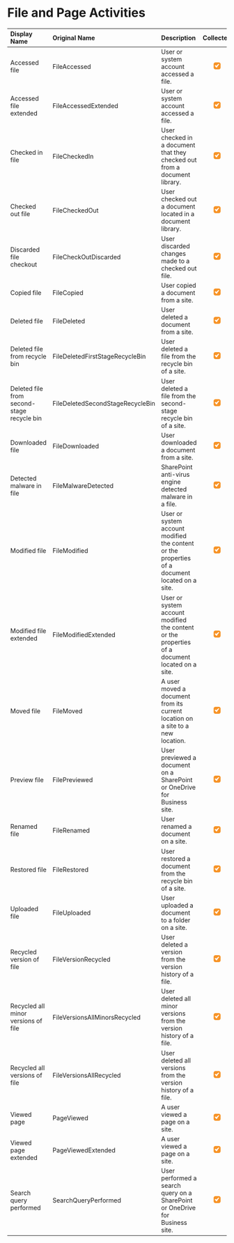 # File and Page Activities

| Display Name | Original Name | Description | Collected |
| :--- | :--- | :--- | :---: |
| Accessed file | FileAccessed | User or system account accessed a file. | ![](../../.gitbook/assets/checked.png) |
| Accessed file extended | FileAccessedExtended | User or system account accessed a file. | ![](../../.gitbook/assets/checked.png) |
| Checked in file | FileCheckedIn | User checked in a document that they checked out from a document library. | ![](../../.gitbook/assets/checked.png) |
| Checked out file | FileCheckedOut | User checked out a document located in a document library. | ![](../../.gitbook/assets/checked.png) |
| Discarded file checkout | FileCheckOutDiscarded | User discarded changes made to a checked out file. | ![](../../.gitbook/assets/checked.png) |
| Copied file | FileCopied | User copied a document from a site. | ![](../../.gitbook/assets/checked.png) |
| Deleted file | FileDeleted | User deleted a document from a site. | ![](../../.gitbook/assets/checked.png) |
| Deleted file from recycle bin | FileDeletedFirstStageRecycleBin | User deleted a file from the recycle bin of a site. | ![](../../.gitbook/assets/checked.png) |
| Deleted file from second-stage recycle bin | FileDeletedSecondStageRecycleBin | User deleted a file from the second-stage recycle bin of a site. | ![](../../.gitbook/assets/checked.png) |
| Downloaded file | FileDownloaded | User downloaded a document from a site. | ![](../../.gitbook/assets/checked.png) |
| Detected malware in file | FileMalwareDetected | SharePoint anti-virus engine detected malware in a file. | ![](../../.gitbook/assets/checked.png) |
| Modified file | FileModified | User or system account modified the content or the properties of a document located on a site. | ![](../../.gitbook/assets/checked.png) |
| Modified file extended | FileModifiedExtended | User or system account modified the content or the properties of a document located on a site. | ![](../../.gitbook/assets/checked.png) |
| Moved file | FileMoved | A user moved a document from its current location on a site to a new location. | ![](../../.gitbook/assets/checked.png) |
| Preview file | FilePreviewed | User previewed a document on a SharePoint or OneDrive for Business site. | ![](../../.gitbook/assets/checked.png) |
| Renamed file | FileRenamed | User renamed a document on a site. | ![](../../.gitbook/assets/checked.png) |
| Restored file | FileRestored | User restored a document from the recycle bin of a site. | ![](../../.gitbook/assets/checked.png) |
| Uploaded file | FileUploaded | User uploaded a document to a folder on a site. | ![](../../.gitbook/assets/checked.png) |
| Recycled version of file | FileVersionRecycled | User deleted a version from the version history of a file. | ![](../../.gitbook/assets/checked.png) |
| Recycled all minor versions of file | FileVersionsAllMinorsRecycled | User deleted all minor versions from the version history of a file. | ![](../../.gitbook/assets/checked.png) |
| Recycled all versions of file | FileVersionsAllRecycled | User deleted all versions from the version history of a file. | ![](../../.gitbook/assets/checked.png) |
| Viewed page | PageViewed | A user viewed a page on a site. | ![](../../.gitbook/assets/checked.png) |
| Viewed page extended | PageViewedExtended | A user viewed a page on a site. | ![](../../.gitbook/assets/checked.png) |
| Search query performed | SearchQueryPerformed | User performed a search query on a SharePoint or OneDrive for Business site. | ![](../../.gitbook/assets/checked.png) |

